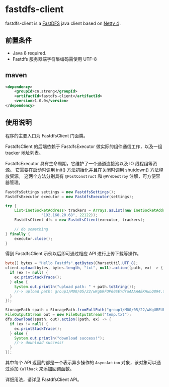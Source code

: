 # fastdfs-client

fastdfs-client is a [FastDFS](https://github.com/happyfish100/fastdfs) java client 
based on [Netty 4](http://netty.io) .

## 前置条件

* Java 8 required.
* Fastdfs 服务器端字符集编码需使用 UTF-8

## maven

```xml
<dependency>
	<groupId>cn.strong</groupId>
	<artifactId>fastdfs-client</artifactId>
	<version>1.0.0</version>
</dependency>
```

## 使用说明

程序的主要入口为 FastdfsClient 门面类。

FastdfsClient 的后端依赖于 FastdfsExecutor 做实际的组件通信工作，以及一组 tracker 地址列表。

FastdfsExecutor 具有生命周期，它维护了一个通道连接池以及 IO 线程组等资源。
它需要在启动时调用 init() 方法初始化并且在关闭时调用 shutdown() 方法释放资源。
这两个方法分别具有 `@PostConstruct` 和 `@PreDestroy` 注解，可方便容器管理。

```java
FastdfsSettings settings = new FastdfsSettings();
FastdfsExecutor executor = new FastdfsExecutor(settings);

try {
	List<InetSocketAddress> trackers = Arrays.asList(new InetSocketAddress(
				"192.168.20.68", 22122));
	FastdfsClient dfs = new FastdfsClient(executor, trackers);
	
	// do something
} finally {
	executor.close();
}
```

得到 FastdfsClient 示例以后即可通过相应 API 进行上传下载等操作。

```java
byte[] bytes = "Hello Fastdfs".getBytes(CharsetUtil.UTF_8);
client.upload(bytes, bytes.length, "txt", null).action((path, ex) -> {
  if (ex != null) {
    ex.printStackTrace();
  } else {
    System.out.println("upload path: " + path.toString());
    //-> upload path: group1/M00/05/22/wKgURFUP60SEYdruAAAAAEKHwLQ894.txt
  }
});

StoragePath spath = StoragePath.fromFullPath("group1/M00/05/22/wKgURFUP60SEYdruAAAAAEKHwLQ124.txt");
FileOutputStream out = new FileOutputStream("temp.txt");
dfs.download(spath, out).action((path, ex) -> {
  if (ex != null) {
    ex.printStackTrace();
  } else {
    System.out.println("download success!");
    //-> download success!
  }
});
```

其中每个 API 返回的都是一个表示异步操作的 `AsyncAction` 对象，该对象可以通过添加 `Callback` 来添加回调函数。

详细用法，请详见 FastdfsClient API。